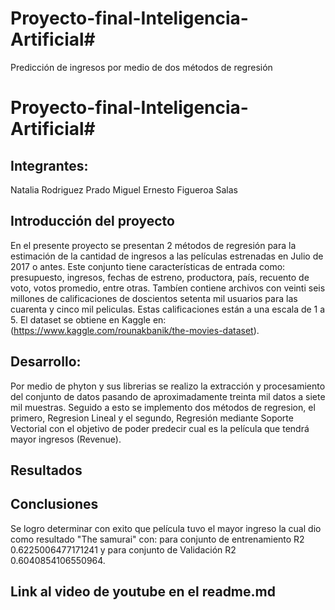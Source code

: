 # Proyecto-final-Inteligencia-Artificial#
Predicción de ingresos por medio de dos métodos de regresión

# Proyecto-final-Inteligencia-Artificial#

## Integrantes:
Natalia Rodriguez Prado
Miguel Ernesto Figueroa Salas
             
## Introducción del proyecto
En el presente proyecto se presentan 2 métodos de regresión para la estimación de la cantidad de ingresos a las películas estrenadas en Julio de 2017 o antes. Este conjunto tiene características de entrada como: presupuesto, ingresos, fechas de estreno, productora, país, recuento de voto, votos promedio, entre otras. Tambíen contiene archivos con veinti seis millones de calificaciones de doscientos setenta mil usuarios para las cuarenta  y cinco mil peliculas. Estas calificaciones están a una escala de 1 a 5.  El dataset se obtiene en Kaggle en: (https://www.kaggle.com/rounakbanik/the-movies-dataset). 

## Desarrollo:
Por medio de phyton y sus librerias se realizo la extracción y procesamiento del conjunto de datos pasando de aproximadamente treinta mil datos a siete mil muestras. Seguido a esto se implemento dos métodos de regresion, el primero, Regresion Lineal y el segundo, Regresión mediante Soporte Vectorial con el objetivo de poder predecir cual es la película que tendrá mayor ingresos (Revenue).

## Resultados

## Conclusiones
Se logro determinar con exito que película tuvo el mayor ingreso la cual dio como resultado "The samurai" con: para conjunto de entrenamiento R2
0.6225006477171241 y para conjunto de Validación R2 0.6040854106550964.

## Link al video de youtube en el readme.md
